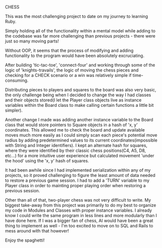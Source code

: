 CHESS


This was the most challenging project to date on my journey to learning Ruby.

Simply holding all of the functionality within a mental model while adding
to the codebase was far more challenging than previous projects - there 
were just so many moving parts!

Without OOP, it seems that the process of modifying and adding functionality 
to the program would have been absolutely excruciating. 

After building 'tic-tac-toe', 'connect-four' and working through some of the logic
of 'knights-travails', the logic of moving the chess pieces and checking for 
a CHECK scenario or a win was relatively simple if time-consuming.

Distributing pieces to players and squares to the board was also very basic,
the only challenge being when I decided to change the way I had classes
and their objects stored(I let the Player class objects live as instance variables 
within the Board class to make calling certain functions a little bit simpler).

Another change I made was adding another instance variable to the Board class
that would store pointers to Square objects in a hash of 'x, y' coordinates.
This allowed me to check the board and update available moves much more easily
as I could simply scan each piece's potential move radius by adding predetermined
values to its current coordinates(impossible with String and Integer identifiers).
I kept an alternate hash for squares, where they were identified by their classic
chess positions(C4, A5, D8, etc...) for a more intuitive user experience but calculated
movement 'under the hood' using the 'x, y' hash of squares.

It had been awhile since I had implemented serialization within any of my projects,
so it proved challenging to figure the least amount of data needed to restore a 
previous game session. I had to add a 'TURN' variable to my Player class in order
to mainting proper playing order when restoring a previous session.

Other than all of that, two-player chess was not very difficult to write.
My biggest take-away from this project was primarily to do my best to organize
my code in Modules and Classes with proper instance variables. I already know
I could write the same program in less lines and more modularly than I have
done here. If I was a bigger fan of chess, AI would have been a great thing
to implement as well - I'm too excited to move on to SQL and Rails to mess
around with that however!

Enjoy the spaghetti!
